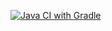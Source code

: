 [![Java CI with Gradle](https://github.com/AdalineVerner/Patterns2/actions/workflows/gradle.yml/badge.svg)](https://github.com/AdalineVerner/Patterns2/actions/workflows/gradle.yml)